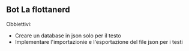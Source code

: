 
## Bot La flottanerd

Obbiettivi:
* Creare un database in json solo per il testo
* Implementare l'importazionie e l'esportazione del file json per i testi
